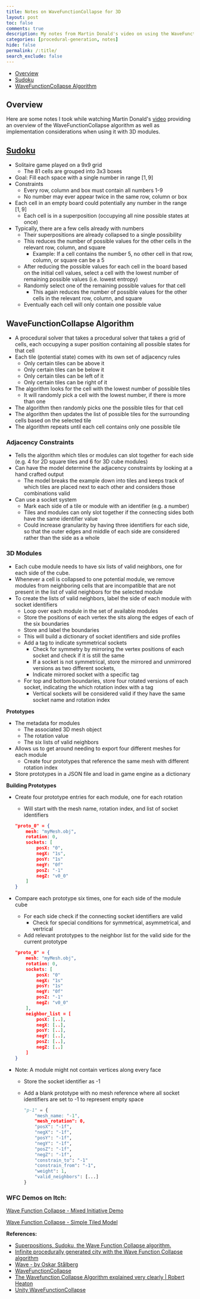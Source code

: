 ```yaml
---
title: Notes on WaveFunctionCollapse for 3D
layout: post
toc: false
comments: true
description: My notes from Martin Donald's video on using the WaveFunctionCollapse algorithms for 3D modules.
categories: [procedural-generation, notes]
hide: false
permalink: /:title/
search_exclude: false
---
```


* [Overview](#overview)
* [Sudoku](#sudoku)
* [WaveFunctionCollapse Algorithm](#wavefunctioncollapse-algorithm)



## Overview

Here are some notes I took while watching Martin Donald's [video](https://www.youtube.com/watch?v=2SuvO4Gi7uY) providing an overview of the WaveFunctionCollapse algorithm as well as implementation considerations when using it with 3D modules.



## [Sudoku](https://en.wikipedia.org/wiki/Sudoku)

- Solitaire game played on a 9x9 grid
    - The 81 cells are grouped into 3x3 boxes
- Goal: Fill each space with a single number in range $[1,9]$
- Constraints
    - Every row, column and box must contain all numbers 1-9
    - No number may ever appear twice in the same row, column or box
- Each cell in an empty board could potentially any number in the range $[1,9]$
    - Each cell is in a superposition (occupying all nine possible states at once)
- Typically, there are a few cells already with numbers
    - Their superpositions are already collapsed to a single possibility
    - This reduces the number of possible values for the other cells in the relevant row, column, and square
        - Example: If a cell contains the number 5, no other cell in that row, column, or square can be a 5
    - After reducing the possible values for each cell in the board based on the initial cell values, select a cell with the lowest number of remaining possible values (i.e. lowest entropy)
    - Randomly select one of the remaining possible values for that cell
        - This again reduces the number of possible values for the other cells in the relevant row, column, and square
    - Eventually each cell will only contain one possible value

## WaveFunctionCollapse Algorithm

- A procedural solver that takes a procedural solver that takes a grid of cells, each occupying a super position containing all possible states for that cell
- Each tile (potential state) comes with its own set of adjacency rules
    - Only certain tiles can be above it
    - Only certain tiles can be below it
    - Only certain tiles can be left of it
    - Only certain tiles can be right of it
- The algorithm looks for the cell with the lowest number of possible tiles
    - It will randomly pick a cell with the lowest number, if there is more than one
- The algorithm then randomly picks one the possible tiles for that cell
- The algorithm then updates the list of possible tiles for the surrounding cells based on the selected tile
- The algorithm repeats until each cell contains only one possible tile

### Adjacency Constraints

- Tells the algorithm which tiles or modules can slot together for each side (e.g. 4 for 2D square tiles and 6 for 3D cube modules)
- Can have the model determine the adjacency constraints by looking at a hand crafted output
    - The model breaks the example down into tiles and keeps track of which tiles are placed next to each other and considers those combinations valid
- Can use a socket system
    - Mark each side of a tile or module with an identifier (e.g. a number)
    - Tiles and modules can only slot together if the connecting sides both have the same identifier value
    - Could increase granularity by having  three identifiers for each side, so that the outer edges and middle of each side are considered rather than the side as a whole

### 3D Modules

- Each cube module needs to have six lists of valid neighbors, one for each side of the cube.
- Whenever a cell is collapsed to one potential module, we remove modules from neighboring cells that are incompatible that are not present in the list of valid neighbors for the selected module
- To create the lists of valid neighbors, label the side of each module with socket identifiers
    - Loop over each module in the set of available modules
    - Store the positions of each vertex the sits along the edges of each of the six boundaries
    - Store and label the boundaries
    - This will build a dictionary of socket identifiers and side profiles
    - Add a tag to indicate symmetrical sockets
        - Check for symmetry by mirroring the vertex positions of each socket and check if it is still the same
        - If a socket is not symmetrical, store the mirrored and unmirrored versions as two different sockets,
        - Indicate mirrored socket with a specific tag
    - For top and bottom boundaries, store four rotated versions of each socket, indicating the which rotation index with a tag
        - Vertical sockets will be considered valid if they have the same socket name and rotation index

**Prototypes**

- The metadata for modules
    - The associated 3D mesh object
    - The rotation value
    - The six lists of valid neighbors
- Allows us to get around needing to export four different meshes for each module
    - Create four prototypes that reference the same mesh with different rotation index
- Store prototypes in a JSON file and load in game engine as a dictionary

**Building Prototypes**

- Create four prototype entries for each module, one for each rotation
    - Will start with the mesh name, rotation index, and list of socket identifiers
    
    ```json
    "proto_0" = {
    	mesh: "myMesh.obj",
    	rotation: 0,
    	sockets: [
    		posX: "0",
    		negX: "1s",
    		posY: "1s"
    		negY: "0f"
    		posZ: "-1"
    		negZ: "v0_0"
    	]
    }
    ```
    
- Compare each prototype six times, one for each side of the module cube
    - For each side check if the connecting socket identifiers are valid
        - Check for special conditions for symmetrical, asymmetrical, and vertrical
    - Add relevant prototypes to the neighbor list for the valid side for the current prototype
    
    ```json
    "proto_0" = {
    	mesh: "myMesh.obj",
    	rotation: 0,
    	sockets: [
    		posX: "0"
    		negX: "1s"
    		posY: "1s"
    		negY: "0f"
    		posZ: "-1"
    		negZ: "v0_0"
    	],
    	neighbor_list = [
    		posX: [..],
    		negX: [..],
    		posY: [..],
    		negY: [..],
    		posZ: [..],
    		negZ: [..]
    	]
    }
    ```
    
- Note: A module might not contain vertices along every face
    - Store the socket identifier as -1
    - Add a blank prototype with no mesh reference where all socket identifiers are set to -1 to represent empty space
      
        ```python
        "p-1" = {
        	"mesh_name: "-1",
        	"mesh_rotation": 0,
        	"posX": "-1f",
        	"negX": "-1f",
        	"posY": "-1f",
        	"negY": "-1f",
        	"posZ": "-1f",
        	"negZ": "-1f",
        	"constrain_to": "-1"
        	"constrain_from": "-1",
        	"weight": 1,
        	"valid_neighbors": [...]
        }
        ```




### WFC Demos on Itch:

[Wave Function Collapse - Mixed Initiative Demo](https://bolddunkley.itch.io/wfc-mixed)

[Wave Function Collapse - Simple Tiled Model](https://bolddunkley.itch.io/wave-function-collapse)

   

**References:**

* [Superpositions, Sudoku, the Wave Function Collapse algorithm.](https://www.youtube.com/watch?v=2SuvO4Gi7uY)
* [Infinite procedurally generated city with the Wave Function Collapse algorithm](https://marian42.de/article/wfc/)
* [Wave - by Oskar Stålberg](https://oskarstalberg.com/game/wave/wave.html)
* [WaveFunctionCollapse](https://github.com/mxgmn/WaveFunctionCollapse)
* [The Wavefunction Collapse Algorithm explained very clearly | Robert Heaton](https://robertheaton.com/2018/12/17/wavefunction-collapse-algorithm/)
* [Unity WaveFunctionCollapse](https://github.com/selfsame/unity-wave-function-collapse/)
